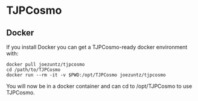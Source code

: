 # TJPCosmo



## Docker

If you install Docker you can get a TJPCosmo-ready docker environment with:

    docker pull joezuntz/tjpcosmo
    cd /path/to/TJPCosmo
    docker run --rm -it -v $PWD:/opt/TJPCosmo joezuntz/tjpcosmo

You will now be in a docker container and can cd to /opt/TJPCosmo to use TJPCosmo.
